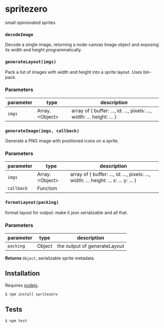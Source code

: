 # spritezero

small opinionated sprites


### `decodeImage`

Decode a single image, returning a node-canvas Image object
and exposing its width and height programmatically.


### `generateLayout(imgs)`

Pack a list of images with width and height into a sprite layout.
Uses bin-pack.

### Parameters

| parameter | type              | description                                                            |
| --------- | ----------------- | ---------------------------------------------------------------------- |
| `imgs`    | Array\.\<Object\> | array of { buffer: ..., id: ..., pixels: ..., width: ... height: ... } |



### `generateImage(imgs, callback)`

Generate a PNG image with positioned icons on a sprite.

### Parameters

| parameter  | type              | description                                                                          |
| ---------- | ----------------- | ------------------------------------------------------------------------------------ |
| `imgs`     | Array\.\<Object\> | array of { buffer: ..., id: ..., pixels: ..., width: ... height: ... x: ... y: ... } |
| `callback` | Function          |                                                                                      |



### `formatLayout(packing)`

format layout for output: make it json serializable and all that.


### Parameters

| parameter | type   | description                  |
| --------- | ------ | ---------------------------- |
| `packing` | Object | the output of generateLayout |



**Returns** `Object`, serializable sprite metadata

## Installation

Requires [nodejs](http://nodejs.org/).

```sh
$ npm install spritezero
```

## Tests

```sh
$ npm test
```


